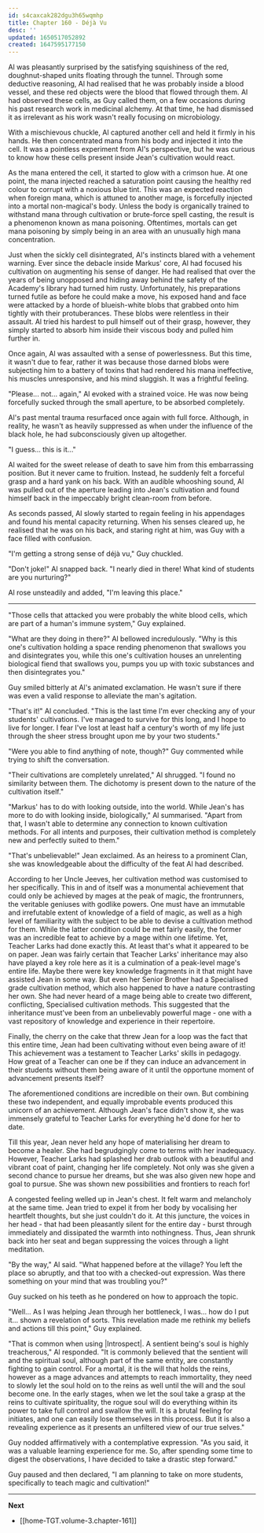 ```yaml
---
id: s4caxcak282dgu3h65wqmhp
title: Chapter 160 - Déjà Vu
desc: ''
updated: 1650517052892
created: 1647595177150
---
```


Al was pleasantly surprised by the satisfying squishiness of the red, doughnut-shaped units floating through the tunnel. Through some deductive reasoning, Al had realised that he was probably inside a blood vessel, and these red objects were the blood that flowed through them. Al had observed these cells, as Guy called them, on a few occasions during his past research work in medicinal alchemy. At that time, he had dismissed it as irrelevant as his work wasn't really focusing on microbiology.

With a mischievous chuckle, Al captured another cell and held it firmly in his hands. He then concentrated mana from his body and injected it into the cell. It was a pointless experiment from Al's perspective, but he was curious to know how these cells present inside Jean's cultivation would react.

As the mana entered the cell, it started to glow with a crimson hue. At one point, the mana injected reached a saturation point causing the healthy red colour to corrupt with a noxious blue tint. This was an expected reaction when foreign mana, which is attuned to another mage, is forcefully injected into a mortal non-magical's body. Unless the body is organically trained to withstand mana through cultivation or brute-force spell casting, the result is a phenomenon known as mana poisoning. Oftentimes, mortals can get mana poisoning by simply being in an area with an unusually high mana concentration.

Just when the sickly cell disintegrated, Al's instincts blared with a vehement warning. Ever since the debacle inside Markus' core, Al had focused his cultivation on augmenting his sense of danger. He had realised that over the years of being unopposed and hiding away behind the safety of the Academy's library had turned him rusty. Unfortunately, his preparations turned futile as before he could make a move, his exposed hand and face were attacked by a horde of blueish-white blobs that grabbed onto him tightly with their protuberances. These blobs were relentless in their assault. Al tried his hardest to pull himself out of their grasp, however, they simply started to absorb him inside their viscous body and pulled him further in.

Once again, Al was assaulted with a sense of powerlessness. But this time, it wasn't due to fear, rather it was because those darned blobs were subjecting him to a battery of toxins that had rendered his mana ineffective, his muscles unresponsive, and his mind sluggish. It was a frightful feeling.

"Please... not... again," Al evoked with a strained voice. He was now being forcefully sucked through the small aperture, to be absorbed completely.

Al's past mental trauma resurfaced once again with full force. Although, in reality, he wasn't as heavily suppressed as when under the influence of the black hole, he had subconsciously given up altogether.

"I guess... this is it..."

Al waited for the sweet release of death to save him from this embarrassing position. But it never came to fruition. Instead, he suddenly felt a forceful grasp and a hard yank on his back. With an audible whooshing sound, Al was pulled out of the aperture leading into Jean's cultivation and found himself back in the impeccably bright clean-room from before.

As seconds passed, Al slowly started to regain feeling in his appendages and found his mental capacity returning. When his senses cleared up, he realised that he was on his back, and staring right at him, was Guy with a face filled with confusion.

"I'm getting a strong sense of déjà vu," Guy chuckled.

"Don't joke!" Al snapped back. "I nearly died in there! What kind of students are you nurturing?"

Al rose unsteadily and added, "I'm leaving this place."

____

"Those cells that attacked you were probably the white blood cells, which are part of a human's immune system," Guy explained.

"What are they doing in there?" Al bellowed incredulously. "Why is this one's cultivation holding a space rending phenomenon that swallows you and disintegrates you, while this one's cultivation houses an unrelenting biological fiend that swallows you, pumps you up with toxic substances and then disintegrates you."

Guy smiled bitterly at Al's animated exclamation. He wasn't sure if there was even a valid response to alleviate the man's agitation.

"That's it!" Al concluded. "This is the last time I'm ever checking any of your students' cultivations. I've managed to survive for this long, and I hope to live for longer. I fear I've lost at least half a century's worth of my life just through the sheer stress brought upon me by your two students."

"Were you able to find anything of note, though?" Guy commented while trying to shift the conversation.

"Their cultivations are completely unrelated," Al shrugged. "I found no similarity between them. The dichotomy is present down to the nature of the cultivation itself."

"Markus' has to do with looking outside, into the world. While Jean's has more to do with looking inside, biologically," Al summarised. "Apart from that, I wasn't able to determine any connection to known cultivation methods. For all intents and purposes, their cultivation method is completely new and perfectly suited to them."

"That's unbelievable!" Jean exclaimed. As an heiress to a prominent Clan, she was knowledgeable about the difficulty of the feat Al had described. 

According to her Uncle Jeeves, her cultivation method was customised to her specifically. This in and of itself was a monumental achievement that could only be achieved by mages at the peak of magic, the frontrunners, the veritable geniuses with godlike powers. One must have an immutable and irrefutable extent of knowledge of a field of magic, as well as a high level of familiarity with the subject to be able to devise a cultivation method for them. While the latter condition could be met fairly easily, the former was an incredible feat to achieve by a mage within one lifetime. Yet, Teacher Larks had done exactly this. At least that's what it appeared to be on paper. Jean was fairly certain that Teacher Larks' inheritance may also have played a key role here as it is a culmination of a peak-level mage's entire life. Maybe there were key knowledge fragments in it that might have assisted Jean in some way. But even her Senior Brother had a Specialised grade cultivation method, which also happened to have a nature contrasting her own. She had never heard of a mage being able to create two different, conflicting, Specialised cultivation methods. This suggested that the inheritance must've been from an unbelievably powerful mage - one with a vast repository of knowledge and experience in their repertoire.

Finally, the cherry on the cake that threw Jean for a loop was the fact that this entire time, Jean had been cultivating without even being aware of it! This achievement was a testament to Teacher Larks' skills in pedagogy. How great of a Teacher can one be if they can induce an advancement in their students without them being aware of it until the opportune moment of advancement presents itself?

The aforementioned conditions are incredible on their own. But combining these two independent, and equally improbable events produced this unicorn of an achievement. Although Jean's face didn't show it, she was immensely grateful to Teacher Larks for everything he'd done for her to date.

Till this year, Jean never held any hope of materialising her dream to become a healer. She had begrudgingly come to terms with her inadequacy. However, Teacher Larks had splashed her drab outlook with a beautiful and vibrant coat of paint, changing her life completely. Not only was she given a second chance to pursue her dreams, but she was also given new hope and goal to pursue. She was shown new possibilities and frontiers to reach for!

A congested feeling welled up in Jean's chest. It felt warm and melancholy at the same time. Jean tried to expel it from her body by vocalising her heartfelt thoughts, but she just couldn't do it. At this juncture, the voices in her head - that had been pleasantly silent for the entire day - burst through immediately and dissipated the warmth into nothingness. Thus, Jean shrunk back into her seat and began suppressing the voices through a light meditation.

"By the way," Al said. "What happened before at the village? You left the place so abruptly, and that too with a checked-out expression. Was there something on your mind that was troubling you?"

Guy sucked on his teeth as he pondered on how to approach the topic.

"Well... As I was helping Jean through her bottleneck, I was... how do I put it... shown a revelation of sorts. This revelation made me rethink my beliefs and actions till this point," Guy explained.

"That is common when using |Introspect|. A sentient being's soul is highly treacherous," Al responded. "It is commonly believed that the sentient will and the spiritual soul, although part of the same entity, are constantly fighting to gain control. For a mortal, it is the will that holds the reins, however as a mage advances and attempts to reach immortality, they need to slowly let the soul hold on to the reins as well until the will and the soul become one. In the early stages, when we let the soul take a grasp at the reins to cultivate spirituality, the rogue soul will do everything within its power to take full control and swallow the will. It is a brutal feeling for initiates, and one can easily lose themselves in this process. But it is also a revealing experience as it presents an unfiltered view of our true selves."

Guy nodded affirmatively with a contemplative expression. "As you said, it was a valuable learning experience for me. So, after spending some time to digest the observations, I have decided to take a drastic step forward."

Guy paused and then declared, "I am planning to take on more students, specifically to teach magic and cultivation!"

____

**Next**
* [[home-TGT.volume-3.chapter-161]]